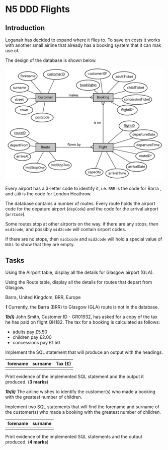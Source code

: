 # N5 DDD Flights

## Introduction

Loganair has decided to expand where it flies to.  To save on costs it works with another small airline that already has a booking system that it can mak use of.

The design of the database is shown below.

![ERD](assets/ERD.png)

Every airport has a 3-letter code to identify it, i.e. `BRR` is the code for Barra , and `LHR` is the code for London Heathrow.

The database contains a number of routes.  Every route holds the airport code for the depature airport (`depCode`) and the code for the arrival airport (`arrCode`).

Some routes stop at other airports on the way.  if there are any stops, then `mid1code`, and possibly `mid2code` will contain sirport codes.

If there are no stops, then `mid1code` and `mid2code` will hold a special value of `NULL` to show that they are empty.

## Tasks

Using the Airport table, display all the details for Glasgow airport (GLA).

Using the Route table, display all the details for routes that depart from Glasgow.

Barra, United Kingdom, BRR, Europe

___1___ Currently, the Barra (BRR) to Glasgow (GLA) route is not in the database.


___1b(i)___ John Smith, Customer ID - GR01932, has asked for a copy of the tax he has paid on flight QH182. The tax for a booking is calculated as follows:

* adults pay £5.50 
* children pay £2.00 
* concessions pay £1.50 

Implement the SQL statement that will produce an output with the headings.

| forename | surname | Tax (£) |
| -------- | ------- | ------- |
|          |         |         |


Print evidence of the implemented SQL statement and the output it produced. (__3 marks__) 

___1b(ii)___ The airline wishes to identify the customer(s) who made a booking with the greatest number of children.

Implement two SQL statements that will find the forename and surname of the customer(s) who made a booking with the greatest number of children. 

| forename | surname |
| -------- | ------- |
|          |         |

Print evidence of the implemented SQL statements and the output produced. (__4 marks__)
